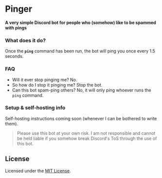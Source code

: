 # Pinger
**A very simple Discord bot for people who (somehow) like to be spammed with pings**

### What does it do?
Once the **`ping`** command has been run, the bot will ping you once every 1.5 seconds.

### FAQ
- Will it ever stop pinging me? No. 
- So how do I stop it pinging me? Stop the bot.
- Can this bot spam-ping others? No, it will only ping whoever runs the `ping` command.

### Setup & self-hosting info
Self-hosting instructions coming soon (whenever I can be bothered to write them).

> Please use this bot at your own risk. I am not responsible and cannot be held liable if you somehow break Discord's ToS through the use of this bot.

## License
Licensed under the [MIT License](https://github.com/suvanl/Pinger/blob/master/LICENSE).
